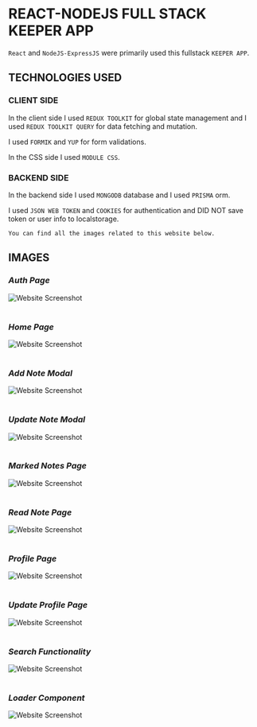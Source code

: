 # REACT-NODEJS FULL STACK KEEPER APP

`React` and `NodeJS-ExpressJS` were primarily used this fullstack `KEEPER APP`. <br>

## TECHNOLOGIES USED

### CLIENT SIDE

In the client side I used `REDUX TOOLKIT` for global state management and I used `REDUX TOOLKIT QUERY` for data fetching and mutation. <br>

I used `FORMIK` and `YUP` for form validations. <br>

In the CSS side I used `MODULE CSS`. <br>

### BACKEND SIDE

In the backend side I used `MONGODB` database and I used `PRISMA` orm. <br>

I used `JSON WEB TOKEN` and `COOKIES` for authentication and DID NOT save token or user info to localstorage.<br>

`You can find all the images related to this website below.`<br>

## IMAGES

### *Auth Page* <br>
![Website Screenshot](https://i.imgur.com/XauXycZ.png) <br><br>
### *Home Page* <br>
![Website Screenshot](https://i.imgur.com/9MD6lvJ.png) <br><br>
### *Add Note Modal* <br>
![Website Screenshot](https://i.imgur.com/fAYAmGF.png) <br><br>
### *Update Note Modal* <br>
![Website Screenshot](https://i.imgur.com/f6gniHY.png) <br><br>
### *Marked Notes Page* <br>
![Website Screenshot](https://i.imgur.com/iSTrLnK.png) <br><br>
### *Read Note Page* <br>
![Website Screenshot](https://i.imgur.com/FEfHsEv.png) <br><br>
### *Profile Page* <br>
![Website Screenshot](https://i.imgur.com/55XyANg.png) <br><br>
### *Update Profile Page* <br>
![Website Screenshot](https://i.imgur.com/kkwCCVx.png) <br><br>
### *Search Functionality* <br>
![Website Screenshot](https://i.imgur.com/lAsTGJV.png) <br><br>
### *Loader Component* <br>
![Website Screenshot](https://i.imgur.com/ye6lxg9.png) <br><br>

